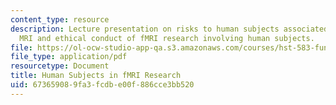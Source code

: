 ```yaml
---
content_type: resource
description: Lecture presentation on risks to human subjects associated with functional
  MRI and ethical conduct of fMRI research involving human subjects.
file: https://ol-ocw-studio-app-qa.s3.amazonaws.com/courses/hst-583-functional-magnetic-resonance-imaging-data-acquisition-and-analysis-fall-2008/673659089fa3fcdbe00f886cce3bb520_0910_humansubject.pdf
file_type: application/pdf
resourcetype: Document
title: Human Subjects in fMRI Research
uid: 67365908-9fa3-fcdb-e00f-886cce3bb520
---
```

